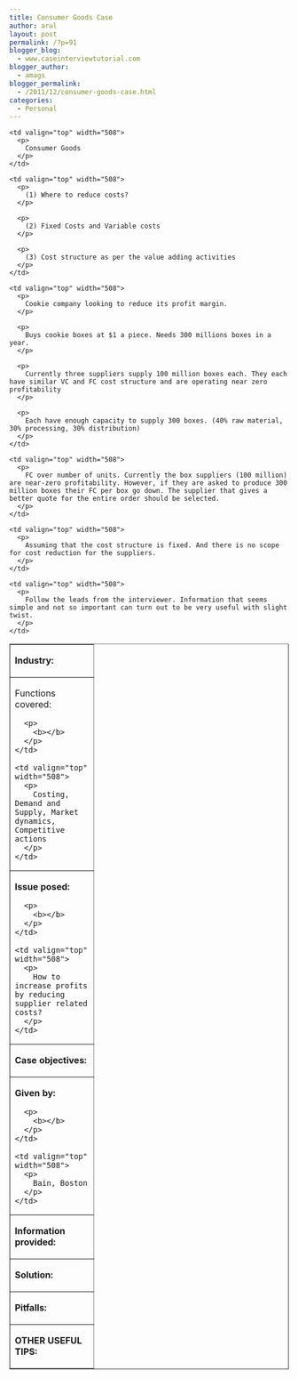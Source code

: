 ```yaml
---
title: Consumer Goods Case
author: arul
layout: post
permalink: /?p=91
blogger_blog:
  - www.caseinterviewtutorial.com
blogger_author:
  - amags
blogger_permalink:
  - /2011/12/consumer-goods-case.html
categories:
  - Personal
---
```

<table border="1" cellspacing="0" cellpadding="0">
  <tr>
    <td valign="top" width="134">
      <p>
        <b>Industry:</b>
      </p>
    </td>
    
    <td valign="top" width="508">
      <p>
        Consumer Goods
      </p>
    </td>
  </tr>
  
  <tr>
    <td valign="top" width="134">
      <p>
        Functions covered:
      </p>
      
      <p>
        <b></b>
      </p>
    </td>
    
    <td valign="top" width="508">
      <p>
        Costing, Demand and Supply, Market dynamics, Competitive actions
      </p>
    </td>
  </tr>
  
  <tr>
    <td valign="top" width="134">
      <p>
        <b>Issue posed:</b>
      </p>
      
      <p>
        <b></b>
      </p>
    </td>
    
    <td valign="top" width="508">
      <p>
        How to increase profits by reducing supplier related costs?
      </p>
    </td>
  </tr>
  
  <tr>
    <td valign="top" width="134">
      <p>
        <b>Case objectives:</b>
      </p>
    </td>
    
    <td valign="top" width="508">
      <p>
        (1) Where to reduce costs?
      </p>
      
      <p>
        (2) Fixed Costs and Variable costs
      </p>
      
      <p>
        (3) Cost structure as per the value adding activities
      </p>
    </td>
  </tr>
  
  <tr>
    <td valign="top" width="134">
      <p>
        <b>Given by:</b>
      </p>
      
      <p>
        <b></b>
      </p>
    </td>
    
    <td valign="top" width="508">
      <p>
        Bain, Boston
      </p>
    </td>
  </tr>
  
  <tr>
    <td valign="top" width="134">
      <p>
        <b>Information provided:</b>
      </p>
    </td>
    
    <td valign="top" width="508">
      <p>
        Cookie company looking to reduce its profit margin.
      </p>
      
      <p>
        Buys cookie boxes at $1 a piece. Needs 300 millions boxes in a year.
      </p>
      
      <p>
        Currently three suppliers supply 100 million boxes each. They each have similar VC and FC cost structure and are operating near zero profitability
      </p>
      
      <p>
        Each have enough capacity to supply 300 boxes. (40% raw material, 30% processing, 30% distribution)
      </p>
    </td>
  </tr>
  
  <tr>
    <td valign="top" width="134">
      <p>
        <b>Solution:</b>
      </p>
    </td>
    
    <td valign="top" width="508">
      <p>
        FC over number of units. Currently the box suppliers (100 million) are near-zero profitability. However, if they are asked to produce 300 million boxes their FC per box go down. The supplier that gives a better quote for the entire order should be selected.
      </p>
    </td>
  </tr>
  
  <tr>
    <td valign="top" width="134">
      <p>
        <b>Pitfalls:</b>
      </p>
    </td>
    
    <td valign="top" width="508">
      <p>
        Assuming that the cost structure is fixed. And there is no scope for cost reduction for the suppliers.
      </p>
    </td>
  </tr>
  
  <tr>
    <td valign="top" width="134">
      <p>
        <b>OTHER USEFUL TIPS:</b>
      </p>
    </td>
    
    <td valign="top" width="508">
      <p>
        Follow the leads from the interviewer. Information that seems simple and not so important can turn out to be very useful with slight twist.
      </p>
    </td>
  </tr>
</table>